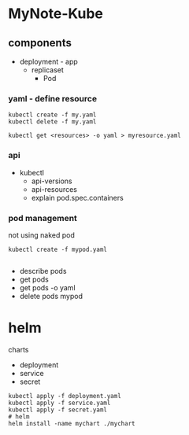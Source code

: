 # MyNote-Kube


## components

* deployment - app
    * replicaset
        * Pod



### yaml - define resource

```
kubectl create -f my.yaml
kubectl delete -f my.yaml

kubectl get <resources> -o yaml > myresource.yaml

```


### api

* kubectl 
    * api-versions
    * api-resources
    * explain pod.spec.containers


 ### pod management
 
 not using naked pod
 ```
 kubectl create -f mypod.yaml
 
 
 ```
 * describe pods
 * get pods
 * get pods <podname> -o yaml
 *  delete pods mypod


# helm

charts
* deployment
* service
* secret
```shell
kubectl apply -f deployment.yaml
kubectl apply -f service.yaml
kubectl apply -f secret.yaml
# helm
helm install -name mychart ./mychart

```


<!--stackedit_data:
eyJoaXN0b3J5IjpbLTU5MzU1MzQyMSwtOTk4MjQxODMyXX0=
-->